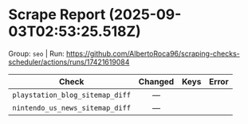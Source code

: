 # Scrape Report (2025-09-03T02:53:25.518Z)

Group: `seo`  |  Run: https://github.com/AlbertoRoca96/scraping-checks-scheduler/actions/runs/17421619084

| Check | Changed | Keys | Error |
|---|:---:|:--|:--|
| `playstation_blog_sitemap_diff` | — |  |  |
| `nintendo_us_news_sitemap_diff` | — |  |  |
